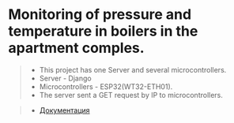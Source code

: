 # Monitoring of pressure and temperature in boilers in the apartment comples.
> 
> - This project has one Server and several microcontrollers.
> - Server - Django 
> - Microcontrollers - ESP32(WT32-ETH01).
> - The server sent a GET request by IP to microcontrollers.   


> - [Документация](https://git-scm.com/doc)
